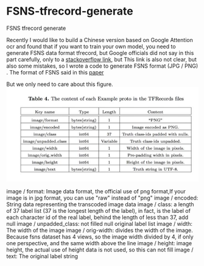# FSNS-tfrecord-generate
FSNS tfrecord  generate

Recently I would like to build a Chinese version based on Google Attention ocr and found that if you want to train your own model, you need to generate FSNS data format tfrecord, but Google officials did not say in this part carefully, only to a [stackoverflow link](https://stackoverflow.com/a/44461910/743658), but This link is also not clear, but also some mistakes, so I wrote a code to generate FSNS format (JPG / PNG) .
The format of FSNS said in this [paper](https://arxiv.org/pdf/1702.03970.pdf)

But we only need to care about this figure.
![image](https://github.com/A-bone1/FSNS-tfrecord-generate/blob/master/images/FSNS_format.jpg)

image / format: Image data format, the official use of png format,If your image is in jpg format, you can use "raw" instead of "png" 
image / encoded: String data representing the transcoded image data
image / class: a length of 37 label list (37 is the longest length of the label), in fact, is the label of each character id of the real label, behind the length of less than 37, add null
image / unpadded_class: not filled null original label list
image / width: The width of the image
image / orig-width: divides the width of the image. Because fsns dataset has 4 views, so the image width divided by 4, if only one perspective, and the same width above the line
image / height: image height, the actual use of height data is not used, so this can not fill
image / text: The original label string
